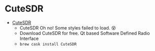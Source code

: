 # CuteSDR
- [CuteSDR](https://sourceforge.net/projects/cutesdr/)
  -  CuteSDR Oh no! Some styles failed to load. 😵
  - Download CuteSDR for free.  Qt based Software Defined Radio Interface
  - `brew cask install CuteSDR`
